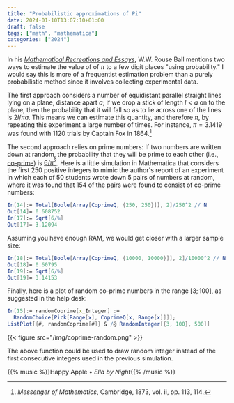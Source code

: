 ```yaml
---
title: "Probabilistic approximations of Pi"
date: 2024-01-10T13:07:10+01:00
draft: false
tags: ["math", "mathematica"]
categories: ["2024"]
---
```


In his [_Mathematical Recreations and Essays_](https://www.gutenberg.org/ebooks/26839), W.W. Rouse Ball mentions two ways to estimate the value of of $\pi$ to a few digit places "using probability." I would say this is more of a frequentist estimation problem than a purely probabilistic method since it involves collecting experimental data.

The first approach considers a number of equidistant parallel straight lines lying on a plane, distance apart $a$; if we drop a stick of length $l < a$ on to the plane, then the probability that it will fall so as to lie across one of the lines is $2l / \pi a$. This means we can estimate this quantity, and therefore $\pi$, by repeating this experiment a large number of times. For instance, $\pi = 3.1419$ was found with 1120 trials by Captain Fox in 1864.[^1]

The second approach relies on prime numbers: If two numbers are written down at random, the probability that they will be prime to each other (i.e., [co-prime](https://en.wikipedia.org/wiki/Coprime_integers)) is [$6/\pi^2$](https://math.stackexchange.com/questions/64498/probability-that-two-random-numbers-are-coprime-is-frac6-pi2). Here is a little simulation in Mathematica that considers the first 250 positive integers to mimic the author's report of an experiment in which each of 50 students wrote down 5 pairs of numbers at random, where it was found that 154 of the pairs were found to consist of co-prime numbers:

```mathematica
In[14]:= Total[Boole[Array[CoprimeQ, {250, 250}]], 2]/250^2 // N
Out[14]= 0.608752
In[17]:= Sqrt[6/%]
Out[17]= 3.12094
```

Assuming you have enough RAM, we would get closer with a larger sample size:

```mathematica
In[18]:= Total[Boole[Array[CoprimeQ, {10000, 10000}]], 2]/10000^2 // N
Out[18]= 0.60795
In[19]:= Sqrt[6/%]
Out[19]= 3.14153
```

Finally, here is a plot of random co-prime numbers in the range $[3;100]$, as suggested in the help desk:

```mathematica
In[15]:= randomCoprime[x_Integer] :=
  RandomChoice[Pick[Range[x], CoprimeQ[x, Range[x]]]];
ListPlot[{#, randomCoprime[#]} & /@ RandomInteger[{3, 100}, 500]]
```

{{< figure src="/img/coprime-random.png" >}}

The above function could be used to draw random integer instead of the first consecutive integers used in the previous simulation.

{{% music %}}Happy Apple • _Ella by Night_{{% /music %}}

[^1]: _Messenger of Mathematics_, Cambridge, 1873, vol. ii, pp. 113, 114.
